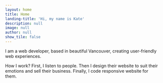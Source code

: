 ```yaml
---
layout: home
title: Home
landing-title: 'Hi, my name is Kate'
description: null
image: null
author: null
show_tile: false
---
```


I am a web developer, based in beautiful Vancouver, creating user-friendly web experiences.

How I work? First, I listen to people. Then I design their website to suit their emotions and sell their business. Finally, I code responsive website for them.
